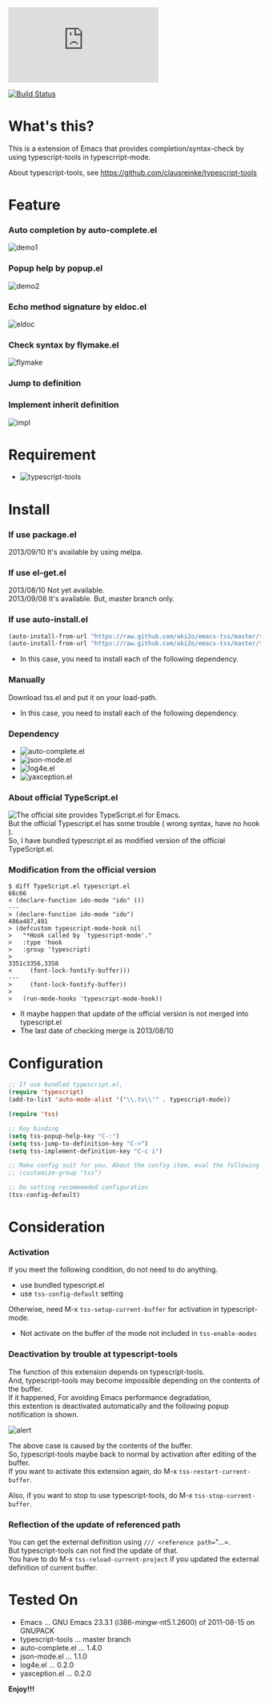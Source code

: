 ![Japanese](https://github.com/aki2o/emacs-tss/blob/master/README-ja.md)

[![Build Status](https://travis-ci.org/aki2o/emacs-tss.svg?branch=master)](https://travis-ci.org/aki2o/emacs-tss)

# What's this?

This is a extension of Emacs that provides completion/syntax-check by using typescript-tools in typescrript-mode.  

About typescript-tools, see <https://github.com/clausreinke/typescript-tools>

# Feature

### Auto completion by auto-complete.el

![demo1](image/demo1.png)

### Popup help by popup.el

![demo2](image/demo2.png)

### Echo method signature by eldoc.el

![eldoc](image/eldoc.png)

### Check syntax by flymake.el

![flymake](image/flymake.png)

### Jump to definition

### Implement inherit definition

![impl](image/impl.gif)

# Requirement

-   ![typescript-tools](https://github.com/clausreinke/typescript-tools)

# Install

### If use package.el

2013/09/10 It's available by using melpa.  

### If use el-get.el

2013/08/10 Not yet available.  
2013/09/08 It's available. But, master branch only.  

### If use auto-install.el

```lisp
(auto-install-from-url "https://raw.github.com/aki2o/emacs-tss/master/tss.el")
(auto-install-from-url "https://raw.github.com/aki2o/emacs-tss/master/typescript.el")
```
-   In this case, you need to install each of the following dependency.

### Manually

Download tss.el and put it on your load-path.  
-   In this case, you need to install each of the following dependency.

### Dependency

-   ![auto-complete.el](https://github.com/auto-complete/auto-complete)
-   ![json-mode.el](https://github.com/joshwnj/json-mode)
-   ![log4e.el](https://github.com/aki2o/log4e)
-   ![yaxception.el](https://github.com/aki2o/yaxception)

### About official TypeScript.el

![The official site](http://www.typescriptlang.org/) provides TypeScript.el for Emacs.  
But the official Typescript.el has some trouble ( wrong syntax, have no hook ).  
So, I have bundled typescript.el as modified version of the official TypeScript.el.

### Modification from the official version

```
$ diff TypeScript.el typescript.el
66c66
< (declare-function ido-mode "ido" ())
---
> (declare-function ido-mode "ido")
486a487,491
> (defcustom typescript-mode-hook nil
>   "*Hook called by `typescript-mode'."
>   :type 'hook
>   :group 'typescript)
> 
3351c3356,3358
<     (font-lock-fontify-buffer)))
---
>     (font-lock-fontify-buffer))
> 
>   (run-mode-hooks 'typescript-mode-hook))
```
-   It maybe happen that update of the official version is not merged into typescript.el
-   The last date of checking merge is 2013/08/10

# Configuration

```lisp
;; If use bundled typescript.el,
(require 'typescript)
(add-to-list 'auto-mode-alist '("\\.ts\\'" . typescript-mode))

(require 'tss)

;; Key binding
(setq tss-popup-help-key "C-:")
(setq tss-jump-to-definition-key "C->")
(setq tss-implement-definition-key "C-c i")

;; Make config suit for you. About the config item, eval the following sexp.
;; (customize-group "tss")

;; Do setting recommemded configuration
(tss-config-default)
```

# Consideration

### Activation

If you meet the following condition, do not need to do anything.  
-   use bundled typescript.el
-   use `tss-config-default` setting

Otherwise, need M-x `tss-setup-current-buffer` for activation in typescript-mode.  

-   Not activate on the buffer of the mode not included in `tss-enable-modes`

### Deactivation by trouble at typescript-tools

The function of this extension depends on typescript-tools.  
And, typescript-tools may become impossible depending on the contents of the buffer.  
If it happened, For avoiding Emacs performance degradation,  
this extention is deactivated automatically and the following popup notification is shown.  

![alert](image/alert.png)

The above case is caused by the contents of the buffer.  
So, typescript-tools maybe back to normal by activation after editing of the buffer.  
If you want to activate this extension again, do M-x `tss-restart-current-buffer`.  

Also, if you want to stop to use typescript-tools, do M-x `tss-stop-current-buffer`.

### Reflection of the update of referenced path

You can get the external definition using `/// <reference path=`"&#x2026;=.  
But typescript-tools can not find the update of that.  
You have to do M-x `tss-reload-current-project`
if you updated the external definition of current buffer.  

# Tested On

-   Emacs &#x2026; GNU Emacs 23.3.1 (i386-mingw-nt5.1.2600) of 2011-08-15 on GNUPACK
-   typescript-tools &#x2026; master branch
-   auto-complete.el &#x2026; 1.4.0
-   json-mode.el &#x2026; 1.1.0
-   log4e.el &#x2026; 0.2.0
-   yaxception.el &#x2026; 0.2.0

**Enjoy!!!**
